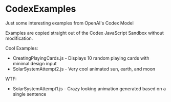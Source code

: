 # CodexExamples
Just some interesting examples from OpenAI's Codex Model

Examples are copied straight out of the Codex JavaScript Sandbox without modification.

Cool Examples:
- CreatingPlayingCards.js - Displays 10 random playing cards with minimal design input
- SolarSystemAttempt2.js - Very cool animated sun, earth, and moon

WTF:
- SolarSystemAttempt1.js - Crazy looking animation generated based on a single sentence
